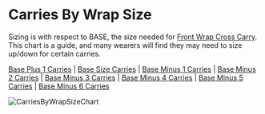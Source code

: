 # Carries By Wrap Size

Sizing is with respect to BASE, the size needed for [Front Wrap Cross Carry](FrontWrapCrossCarry).  This chart is a guide, and many wearers will find they may need to size up/down for certain carries.

[Base Plus 1 Carries](BasePlus1Carries) | 
[Base Size Carries](BaseSizeCarries) | 
[Base Minus 1 Carries](BaseMinus1Carries) | 
[Base Minus 2 Carries](BaseMinus1Carries) | 
[Base Minus 3 Carries](BaseMinus1Carries) | 
[Base Minus 4 Carries](BaseMinus1Carries) | 
[Base Minus 5 Carries](BaseMinus1Carries) | 
[Base Minus 6 Carries](BaseMinus1Carries)

![CarriesByWrapSizeChart](https://github.com/geckya/wearingwiki/blob/master/assets/carriesbywrapsize.png?raw=true)
